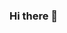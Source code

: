 ### Hi there 👋

<!--
**Jinhyeong-Lim/Jinhyeong-Lim** is a ✨ _special_ ✨ repository because its `README.md` (this file) appears on your GitHub profile.

Here are some ideas to get you started:


- 🔭 I’m currently working on ...

![Jinhyeong-Lim's github stats](https://github-readme-stats.vercel.app/api?username=Jinhyeong-Lim&show_icons=true)
<br>

#### 🙋‍♂️ Profile
  -  Department of Information and Tech Engineering, Jeonbuk National University
  -  Jeonbuk National University Natural Language Learning LAB

#### 🏆 Awards
  -  Advanced to ACM-ICPC Seoul Regional

#### 💻 Online Judge
[![solved.ac tier](http://mazassumnida.wtf/api/generate_badge?boj=dlawlsgud)](https://solved.ac/dlawlsgud)
  
#### 🌱 I’m currently learning ...
  - Machine Learning
  - Natural Language Processing

